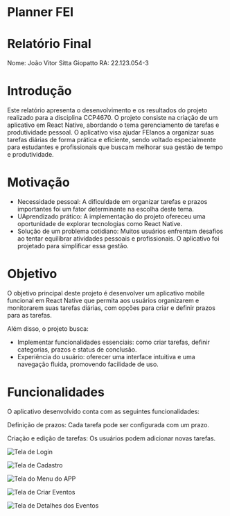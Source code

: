# Planner FEI


# Relatório Final

Nome: João Vitor Sitta Giopatto
RA: 22.123.054-3

# Introdução

Este relatório apresenta o desenvolvimento e os resultados do projeto realizado para a disciplina CCP4670. O projeto consiste na criação de um aplicativo em React Native, abordando o tema gerenciamento de tarefas e produtividade pessoal. O aplicativo visa ajudar FEIanos a organizar suas tarefas diárias de forma prática e eficiente, sendo voltado especialmente para estudantes e profissionais que buscam melhorar sua gestão de tempo e produtividade.

# Motivação

- Necessidade pessoal: A dificuldade em organizar tarefas e prazos importantes foi um fator determinante na escolha deste tema.
- UAprendizado prático: A implementação do projeto ofereceu uma oportunidade de explorar tecnologias como React Native.
- Solução de um problema cotidiano: Muitos usuários enfrentam desafios ao tentar equilibrar atividades pessoais e profissionais. O aplicativo foi projetado para simplificar essa gestão.


# Objetivo

O objetivo principal deste projeto é desenvolver um aplicativo mobile funcional em React Native que permita aos usuários organizarem e monitorarem suas tarefas diárias, com opções para criar e definir prazos para as tarefas.

Além disso, o projeto busca:

- Implementar funcionalidades essenciais: como criar tarefas, definir categorias, prazos e status de conclusão.
- Experiência do usuário: oferecer uma interface intuitiva e uma navegação fluida, promovendo facilidade de uso.

# Funcionalidades

O aplicativo desenvolvido conta com as seguintes funcionalidades:

Definição de prazos: Cada tarefa pode ser configurada com um prazo.

Criação e edição de tarefas: Os usuários podem adicionar novas tarefas.

![Tela de Login](assets/print1.png)

![Tela de Cadastro](assets/print2.png)

![Tela do Menu do APP](assets/print3.png)

![Tela de Criar Eventos](assets/print4.png)

![Tela de Detalhes dos Eventos](assets/pirnt5.png)

